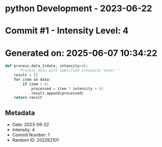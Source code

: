 ﻿# python Development - 2023-06-22
# Commit #1 - Intensity Level: 4
# Generated on: 2025-06-07 10:34:22
```python
def process_data_1(data, intensity=4):
    '''Process data with specified intensity level'''
    result = []
    for item in data:
        if item > 0:
            processed = item * intensity + 61
            result.append(processed)
    return result
```
## Metadata
- Date: 2023-06-22
- Intensity: 4
- Commit Number: 1
- Random ID: 202262101
